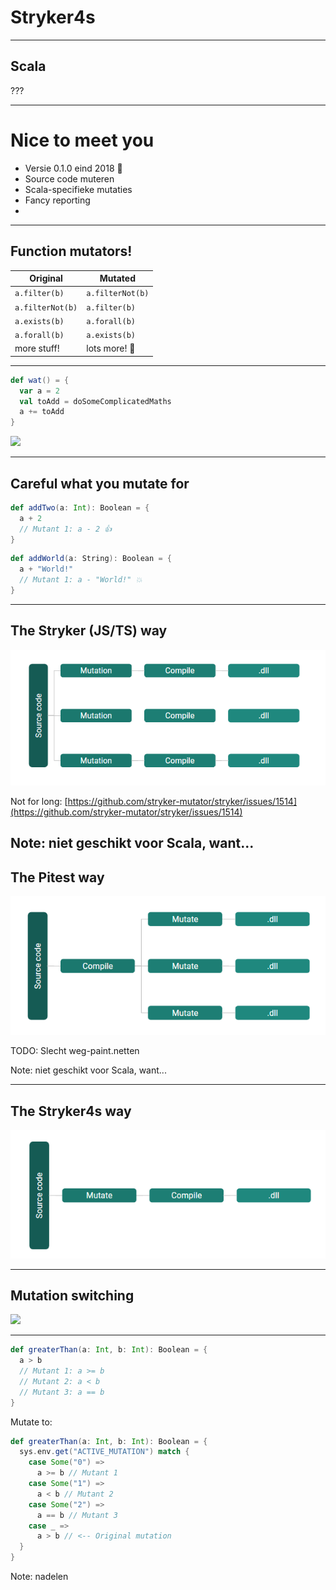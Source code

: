 # Stryker4s

----

## Scala

???

----

# Nice to meet you

- Versie 0.1.0 eind 2018 👶
- Source code muteren
- Scala-specifieke mutaties
- Fancy reporting
- 
----

## Function mutators!

| Original           | Mutated            |
| ------------------ | ------------------ |
| `a.filter(b)`      | `a.filterNot(b)`   |
| `a.filterNot(b)`   | `a.filter(b)`      |
| `a.exists(b)`      | `a.forall(b)`      |
| `a.forall(b)`      | `a.exists(b)`      |
| more stuff!        | lots more! 🎁 |

----

```scala
def wat() = {
  var a = 2
  val toAdd = doSomeComplicatedMaths
  a += toAdd
}
```

<img src="https://i.imgflip.com/44ekns.jpg" />

<!-- .element class="fragment" data-fragment-index="1" -->

----

## Careful what you mutate for

```scala
def addTwo(a: Int): Boolean = {
  a + 2
  // Mutant 1: a - 2 👍
}
```


```scala
def addWorld(a: String): Boolean = {
  a + "World!"
  // Mutant 1: a - "World!" 💥
}
```
<!-- .element class="fragment" data-fragment-index="1" -->

----

## The Stryker (JS/TS) way

![alt text](img/source-code-mutation.png)

Not for long: [https://github.com/stryker-mutator/stryker/issues/1514](https://github.com/stryker-mutator/stryker/issues/1514)

Note: niet geschikt voor Scala, want...
----

## The Pitest way

![alt text](img/byte-code-mutation.png)

TODO: Slecht weg-paint.netten

Note: niet geschikt voor Scala, want...

----

## The Stryker4s way

![alt text](img/mutation-switching.png)

----

## Mutation switching

<img src="https://i.imgflip.com/44eizk.jpg" />

----

```scala
def greaterThan(a: Int, b: Int): Boolean = {
  a > b
  // Mutant 1: a >= b
  // Mutant 2: a < b
  // Mutant 3: a == b
}
```

Mutate to:

<!-- .element class="fragment" data-fragment-index="1" -->

```scala
def greaterThan(a: Int, b: Int): Boolean = {
  sys.env.get("ACTIVE_MUTATION") match {
    case Some("0") =>
      a >= b // Mutant 1
    case Some("1") =>
      a < b // Mutant 2
    case Some("2") =>
      a == b // Mutant 3
    case _ =>
      a > b // <-- Original mutation 
  }
}
```

<!-- .element class="fragment" data-fragment-index="1" -->

Note: nadelen
